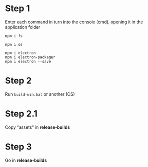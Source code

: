 # Step 1
Enter each command in turn into the console (cmd), opening it in the application folder
```
npm i fs

npm i os 

npm i electron
npm i electron-packager
npm i electron --save
```

# Step 2
Run ``build-win.bat`` or another (OS)
# Step 2.1
Copy "assets" in **release-builds**

# Step 3
Go in **release-builds**
